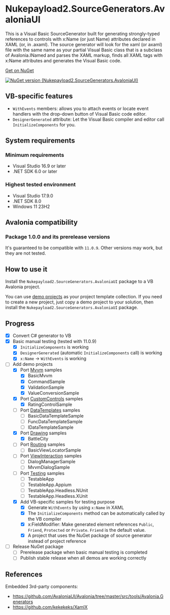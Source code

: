# Nukepayload2.SourceGenerators.AvaloniaUI
This is a Visual Basic SourceGenerator built for generating strongly-typed references to controls with x:Name (or just Name) attributes declared in XAML (or, in .axaml). The source generator will look for the xaml (or axaml) file with the same name as your partial Visual Basic class that is a subclass of Avalonia.INamed and parses the XAML markup, finds all XAML tags with x:Name attributes and generates the Visual Basic code.

[Get on NuGet](https://www.nuget.org/packages/Nukepayload2.SourceGenerators.AvaloniaUI)

[![NuGet version (Nukepayload2.SourceGenerators.AvaloniaUI)](https://img.shields.io/nuget/v/Nukepayload2.SourceGenerators.AvaloniaUI.svg?style=flat-square)](https://www.nuget.org/packages/Nukepayload2.SourceGenerators.AvaloniaUI/)

## VB-specific features
- `WithEvents` members: allows you to attach events or locate event handlers with the drop-down button of Visual Basic code editor.
- `DesignerGenerated` attribute: Let the Visual Basic compiler and editor call `InitializeComponents` for you.

## System requirements
### Minimum requirements
- Visual Studio 16.9 or later
- .NET SDK 6.0 or later

### Highest tested environment
- Visual Studio 17.9.0
- .NET SDK 8.0
- Windows 11 23H2

## Avalonia compatibility
### Package 1.0.0 and its prerelease versions
It's guaranteed to be compatible with `11.0.9`. Other versions may work, but they are not tested.

## How to use it
Install the `Nukepayload2.SourceGenerators.AvaloniaUI` package to a VB Avalonia project.

You can use [demo projects](https://github.com/Nukepayload2/Nukepayload2.SourceGenerators.AvaloniaUI/tree/master/Demos) as your project template collection. If you need to create a new project, just copy a demo project to your solution, then install the `Nukepayload2.SourceGenerators.AvaloniaUI` package.

## Progress
- [x] Convert C# generator to VB
- [x] Basic manual testing (tested with 11.0.9)
    - [x] `InitializeComponents` is working
    - [x] `DesignerGenerated` (automatic `InitializeComponents` call) is working
    - [x] `x:Name` -> `WithEvents` is working
- [ ] Add demo projects
    - [x] Port [Mvvm](https://github.com/AvaloniaUI/Avalonia.Samples/tree/main/src/Avalonia.Samples/MVVM) samples
        - [x] BasicMvvm
        - [x] CommandSample
        - [x] ValidationSample
        - [x] ValueConversionSample
    - [x] Port [CustomControls](https://github.com/AvaloniaUI/Avalonia.Samples/tree/main/src/Avalonia.Samples/CustomControls) samples
        - [x] RatingControlSample
    - [ ] Port [DataTemplates](https://github.com/AvaloniaUI/Avalonia.Samples/tree/main/src/Avalonia.Samples/DataTemplates) samples
        - [ ] BasicDataTemplateSample
        - [ ] FuncDataTemplateSample
        - [ ] IDataTemplateSample
    - [x] Port [Drawing](https://github.com/AvaloniaUI/Avalonia.Samples/tree/main/src/Avalonia.Samples/Drawing) samples
        - [x] BattleCity
    - [ ] Port [Routing](https://github.com/AvaloniaUI/Avalonia.Samples/tree/main/src/Avalonia.Samples/Routing) samples
        - [ ] BasicViewLocatorSample
    - [ ] Port [ViewInteraction](https://github.com/AvaloniaUI/Avalonia.Samples/tree/main/src/Avalonia.Samples/ViewInteraction) samples
        - [ ] DialogManagerSample
        - [ ] MvvmDialogSample
    - [ ] Port [Testing](https://github.com/AvaloniaUI/Avalonia.Samples/tree/main/src/Avalonia.Samples/Testing) samples
        - [ ] TestableApp
        - [ ] TestableApp.Appium
        - [ ] TestableApp.Headless.NUnit
        - [ ] TestableApp.Headless.XUnit
    - [x] Add VB-specific samples for testing purpose
        - [x] Generate `WithEvents` by using `x:Name` in XAML
        - [x] The `InitializeComponents` method can be automatically called by the VB compiler
        - [x] x:FieldModifier: Make generated element references `Public`, `Friend`, `Protected` or `Private`. `Friend` is the default value.
        - [x] A project that uses the NuGet package of source generator instead of project reference 
- [ ] Release NuGet package
    - [ ] Prerelease package when basic manual testing is completed
    - [ ] Publish stable release when all demos are working correctly

## References
Embedded 3rd-party components:
- https://github.com/AvaloniaUI/Avalonia/tree/master/src/tools/Avalonia.Generators
- https://github.com/kekekeks/XamlX
